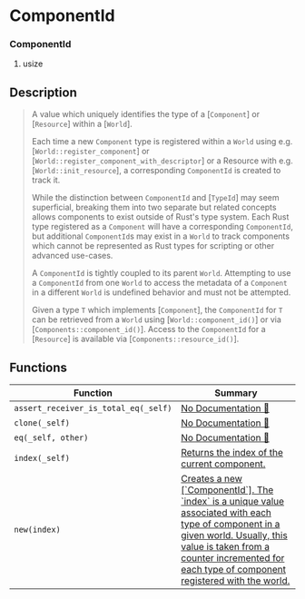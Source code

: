 # ComponentId

### ComponentId

1. usize

## Description

>  A value which uniquely identifies the type of a [`Component`] or [`Resource`] within a
>  [`World`].
> 
>  Each time a new `Component` type is registered within a `World` using
>  e.g. [`World::register_component`] or [`World::register_component_with_descriptor`]
>  or a Resource with e.g. [`World::init_resource`],
>  a corresponding `ComponentId` is created to track it.
> 
>  While the distinction between `ComponentId` and [`TypeId`] may seem superficial, breaking them
>  into two separate but related concepts allows components to exist outside of Rust's type system.
>  Each Rust type registered as a `Component` will have a corresponding `ComponentId`, but additional
>  `ComponentId`s may exist in a `World` to track components which cannot be
>  represented as Rust types for scripting or other advanced use-cases.
> 
>  A `ComponentId` is tightly coupled to its parent `World`. Attempting to use a `ComponentId` from
>  one `World` to access the metadata of a `Component` in a different `World` is undefined behavior
>  and must not be attempted.
> 
>  Given a type `T` which implements [`Component`], the `ComponentId` for `T` can be retrieved
>  from a `World` using [`World::component_id()`] or via [`Components::component_id()`]. Access
>  to the `ComponentId` for a [`Resource`] is available via [`Components::resource_id()`].

## Functions

| Function | Summary |
| --- | --- |
| `assert_receiver_is_total_eq(_self)` | [No Documentation 🚧](./componentid/assert_receiver_is_total_eq.md) |
| `clone(_self)` | [No Documentation 🚧](./componentid/clone.md) |
| `eq(_self, other)` | [No Documentation 🚧](./componentid/eq.md) |
| `index(_self)` | [ Returns the index of the current component\.](./componentid/index.md) |
| `new(index)` | [ Creates a new \[\`ComponentId\`\]\.  The \`index\` is a unique value associated with each type of component in a given world\.  Usually, this value is taken from a counter incremented for each type of component registered with the world\.](./componentid/new.md) |